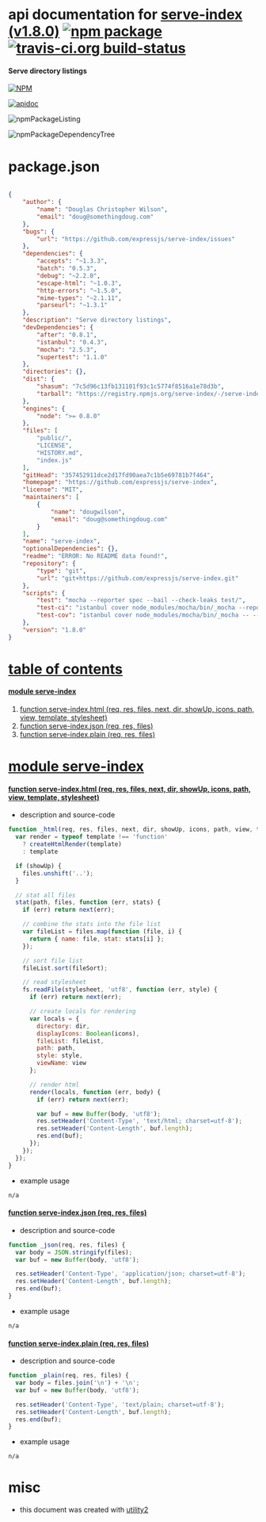 # api documentation for  [serve-index (v1.8.0)](https://github.com/expressjs/serve-index)  [![npm package](https://img.shields.io/npm/v/npmdoc-serve-index.svg?style=flat-square)](https://www.npmjs.org/package/npmdoc-serve-index) [![travis-ci.org build-status](https://api.travis-ci.org/npmdoc/node-npmdoc-serve-index.svg)](https://travis-ci.org/npmdoc/node-npmdoc-serve-index)
#### Serve directory listings

[![NPM](https://nodei.co/npm/serve-index.png?downloads=true)](https://www.npmjs.com/package/serve-index)

[![apidoc](https://npmdoc.github.io/node-npmdoc-serve-index/build/screenCapture.buildNpmdoc.browser._2Fhome_2Ftravis_2Fbuild_2Fnpmdoc_2Fnode-npmdoc-serve-index_2Ftmp_2Fbuild_2Fapidoc.html.png)](https://npmdoc.github.io/node-npmdoc-serve-index/build/apidoc.html)

![npmPackageListing](https://npmdoc.github.io/node-npmdoc-serve-index/build/screenCapture.npmPackageListing.svg)

![npmPackageDependencyTree](https://npmdoc.github.io/node-npmdoc-serve-index/build/screenCapture.npmPackageDependencyTree.svg)



# package.json

```json

{
    "author": {
        "name": "Douglas Christopher Wilson",
        "email": "doug@somethingdoug.com"
    },
    "bugs": {
        "url": "https://github.com/expressjs/serve-index/issues"
    },
    "dependencies": {
        "accepts": "~1.3.3",
        "batch": "0.5.3",
        "debug": "~2.2.0",
        "escape-html": "~1.0.3",
        "http-errors": "~1.5.0",
        "mime-types": "~2.1.11",
        "parseurl": "~1.3.1"
    },
    "description": "Serve directory listings",
    "devDependencies": {
        "after": "0.8.1",
        "istanbul": "0.4.3",
        "mocha": "2.5.3",
        "supertest": "1.1.0"
    },
    "directories": {},
    "dist": {
        "shasum": "7c5d96c13fb131101f93c1c5774f8516a1e78d3b",
        "tarball": "https://registry.npmjs.org/serve-index/-/serve-index-1.8.0.tgz"
    },
    "engines": {
        "node": ">= 0.8.0"
    },
    "files": [
        "public/",
        "LICENSE",
        "HISTORY.md",
        "index.js"
    ],
    "gitHead": "357452911dce2d17fd90aea7c1b5e69781b7f464",
    "homepage": "https://github.com/expressjs/serve-index",
    "license": "MIT",
    "maintainers": [
        {
            "name": "dougwilson",
            "email": "doug@somethingdoug.com"
        }
    ],
    "name": "serve-index",
    "optionalDependencies": {},
    "readme": "ERROR: No README data found!",
    "repository": {
        "type": "git",
        "url": "git+https://github.com/expressjs/serve-index.git"
    },
    "scripts": {
        "test": "mocha --reporter spec --bail --check-leaks test/",
        "test-ci": "istanbul cover node_modules/mocha/bin/_mocha --report lcovonly -- --reporter spec --check-leaks test/",
        "test-cov": "istanbul cover node_modules/mocha/bin/_mocha -- --reporter dot --check-leaks test/"
    },
    "version": "1.8.0"
}
```



# <a name="apidoc.tableOfContents"></a>[table of contents](#apidoc.tableOfContents)

#### [module serve-index](#apidoc.module.serve-index)
1.  [function <span class="apidocSignatureSpan">serve-index.</span>html (req, res, files, next, dir, showUp, icons, path, view, template, stylesheet)](#apidoc.element.serve-index.html)
1.  [function <span class="apidocSignatureSpan">serve-index.</span>json (req, res, files)](#apidoc.element.serve-index.json)
1.  [function <span class="apidocSignatureSpan">serve-index.</span>plain (req, res, files)](#apidoc.element.serve-index.plain)



# <a name="apidoc.module.serve-index"></a>[module serve-index](#apidoc.module.serve-index)

#### <a name="apidoc.element.serve-index.html"></a>[function <span class="apidocSignatureSpan">serve-index.</span>html (req, res, files, next, dir, showUp, icons, path, view, template, stylesheet)](#apidoc.element.serve-index.html)
- description and source-code
```javascript
function _html(req, res, files, next, dir, showUp, icons, path, view, template, stylesheet) {
  var render = typeof template !== 'function'
    ? createHtmlRender(template)
    : template

  if (showUp) {
    files.unshift('..');
  }

  // stat all files
  stat(path, files, function (err, stats) {
    if (err) return next(err);

    // combine the stats into the file list
    var fileList = files.map(function (file, i) {
      return { name: file, stat: stats[i] };
    });

    // sort file list
    fileList.sort(fileSort);

    // read stylesheet
    fs.readFile(stylesheet, 'utf8', function (err, style) {
      if (err) return next(err);

      // create locals for rendering
      var locals = {
        directory: dir,
        displayIcons: Boolean(icons),
        fileList: fileList,
        path: path,
        style: style,
        viewName: view
      };

      // render html
      render(locals, function (err, body) {
        if (err) return next(err);

        var buf = new Buffer(body, 'utf8');
        res.setHeader('Content-Type', 'text/html; charset=utf-8');
        res.setHeader('Content-Length', buf.length);
        res.end(buf);
      });
    });
  });
}
```
- example usage
```shell
n/a
```

#### <a name="apidoc.element.serve-index.json"></a>[function <span class="apidocSignatureSpan">serve-index.</span>json (req, res, files)](#apidoc.element.serve-index.json)
- description and source-code
```javascript
function _json(req, res, files) {
  var body = JSON.stringify(files);
  var buf = new Buffer(body, 'utf8');

  res.setHeader('Content-Type', 'application/json; charset=utf-8');
  res.setHeader('Content-Length', buf.length);
  res.end(buf);
}
```
- example usage
```shell
n/a
```

#### <a name="apidoc.element.serve-index.plain"></a>[function <span class="apidocSignatureSpan">serve-index.</span>plain (req, res, files)](#apidoc.element.serve-index.plain)
- description and source-code
```javascript
function _plain(req, res, files) {
  var body = files.join('\n') + '\n';
  var buf = new Buffer(body, 'utf8');

  res.setHeader('Content-Type', 'text/plain; charset=utf-8');
  res.setHeader('Content-Length', buf.length);
  res.end(buf);
}
```
- example usage
```shell
n/a
```



# misc
- this document was created with [utility2](https://github.com/kaizhu256/node-utility2)

